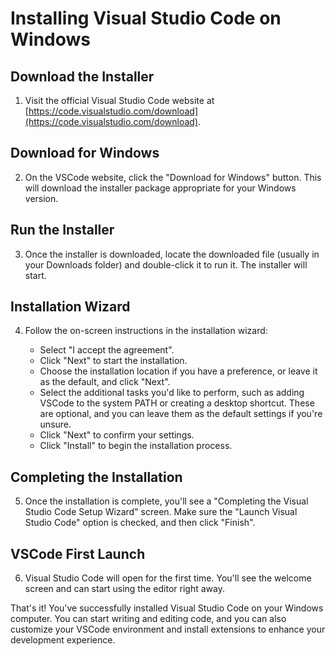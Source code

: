 # Installing Visual Studio Code on Windows

## Download the Installer

1. Visit the official Visual Studio Code website at [https://code.visualstudio.com/download](https://code.visualstudio.com/download).

## Download for Windows

2. On the VSCode website, click the "Download for Windows" button. This will download the installer package appropriate for your Windows version.

## Run the Installer

3. Once the installer is downloaded, locate the downloaded file (usually in your Downloads folder) and double-click it to run it. The installer will start.

## Installation Wizard

4. Follow the on-screen instructions in the installation wizard:

   - Select "I accept the agreement".
   - Click "Next" to start the installation.
   - Choose the installation location if you have a preference, or leave it as the default, and click "Next".
   - Select the additional tasks you'd like to perform, such as adding VSCode to the system PATH or creating a desktop shortcut. These are optional, and you can leave them as the default settings if you're unsure.
   - Click "Next" to confirm your settings.
   - Click "Install" to begin the installation process.

## Completing the Installation

5. Once the installation is complete, you'll see a "Completing the Visual Studio Code Setup Wizard" screen. Make sure the "Launch Visual Studio Code" option is checked, and then click "Finish".

## VSCode First Launch

6. Visual Studio Code will open for the first time. You'll see the welcome screen and can start using the editor right away.

That's it! You've successfully installed Visual Studio Code on your Windows computer. You can start writing and editing code, and you can also customize your VSCode environment and install extensions to enhance your development experience.

